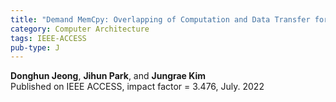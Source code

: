 ```yaml
---
title: "Demand MemCpy: Overlapping of Computation and Data Transfer for Heterogeneous Computing"
category: Computer Architecture
tags: IEEE-ACCESS
pub-type: J
---
```


**Donghun Jeong**, **Jihun Park**, and **Jungrae Kim** <br>
Published on IEEE ACCESS, impact factor = 3.476, July. 2022
